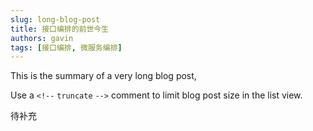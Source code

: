 ```yaml
---
slug: long-blog-post
title: 接口编排的前世今生
authors: gavin
tags: [接口编排, 微服务编排]
---
```


This is the summary of a very long blog post,

Use a `<!--` `truncate` `-->` comment to limit blog post size in the list view.

<!--truncate-->

待补充